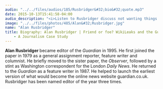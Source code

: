 ```yaml
---
audio: "../../files/audios/185/Rusbridger&#32;bio&#32;quote.mp3"
date: 2015-10-13T15:41:58-04:00
audio_description: "<i>Listen to Rusbridger discuss not wanting things to fall apart.</i>"
image: "../../files/photos/485/Alan&#32;Rusbridger.jpg"
name: "Alan Rusbridger"
title: Biography: Alan Rusbridger | Friend or foe? WikiLeaks and the Guardian
	- A Journalism Case Study
---
```


<strong>Alan Rusbridger </strong>became editor of the <em>Guardian</em> in 1995. He first joined the paper in 1979 as a general assignment reporter, feature writer and columnist. He briefly moved to the sister paper, the <em>Observer</em>, followed by a stint as Washington correspondent for the London <em>Daily News</em>. He returned to the <em>Guardian</em> as a feature writer in 1987. He helped to launch the earliest version of what would become the online news website guardian.co.uk. Rusbridger has been named editor of the year three times.</p>

